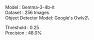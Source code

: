 Model : Gemma-3-4b-it\
Dataset : 256 Images\
Object Detector Model: Google's Owlv2\

Threshold : 0.25\
Precision : 48.0%
